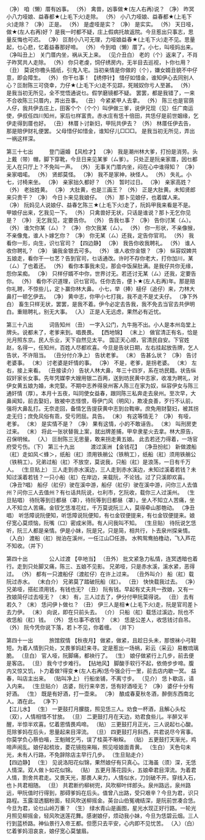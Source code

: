 <!-- { "loadSidebar": true } -->
（净） 咱（懒）厝有凶事。 
（外） 禽兽，凶事做★(左人右再)说？ 
（净） 昨冥小八力哑娘、益春都★(上毛下火)走除。 
（外） 小八力哑娘、益春都★(上毛下火)走除？ 
（净） 正是。 
（外） 是虚哑是实？ 
（净） 是实实。 
（外） 天日哑，做★(左人右再)好？ 
 是我一时都不疑，庄上假病托故返院。今旦惹出只事志，思量反悔也可迟。 
（净） 叵耐小八可无理，力哑娘益春★(上毛下火)走不见。思量起，乜心悲，忆着益春那好啼。 
（外） 今到咱（懒）厝了。小七，叫哑妈出来。 
（净叫丑上） 关门厝内坐，祸从天上来。 
（见介丑白） 老的（个）返来了，不肖子昨冥共人走除。 
（外） 你只老虔，饲仔绣房内，无半目去巡视，卜你乜用？ 
（丑） 莫说你檐头插纸，引鬼入宅。当初亲情是你做的（个），嫌女婿丑貌不中仔意，即会障生。 
（外） 你干乜事！ 
【绣停针】
 惜仔如惜金，谁知伊心去同别人心？叵耐陈三可侥幸，力仔★(上毛下火)走不见踪，死贼奴你亏人至甚。 
（外） 是我当初无所见，全不觉悟通说乜。假学磨镜都不疑。 
 罢罢，都是我错了，一来不合收陈三只厝内，弄出丑事。 
（丑） 今紧紧甲人去拿。 
（外） 陈三也是官荫人仔，我共伊去庄上，田客个个（个个）叫伊做三爹，说伊兄现（见）任广南运使，伊叔任四川知州，家后乜样富贵。赤水庄有恁十倍田，共恁仔是前世姻缘，乞伊走得到厝也好。 
（丑） 林厝卜讨新妇，甲阮共伊去？ 
（外） 林厝任伊去告，那是赔伊财礼便罢。 
 父母惜仔如惜金，谁知仔儿□□□。 
 是我当初无所见，弄出一祸这样深。 

第三十七出　　　登门逼婚 
【风检才】
（净） 我是潮州林大爹，打扮是消劳。头上戴（带）帽，脚下穿靴，今旦日来见某爹（ㄙ爹）。 
 只处正是阮亲家厝，因乜都无人在只厅上？不免叫一声。 
（外） 无事关门厝内坐，闷在心中谁得知？ 
（净） 亲家唱喏。 
（外） 贤郎莫怪。 
（净） 我不是家神，袂怪人。 
（外） 失礼。小七，讨椅来坐。 
（净） 亲家拙久都好？ 
（外） 暂时过日。 
（净） 亲家高姓？ 
（外） 老拙姓黄。 
（净） 大肚黄，也是三画王？ 
（外） 正是大肚黄。未知贤郎来只贵干？ 
（净） 今日卜来见我娘仔。 
（外） 那卜见娘仔，也着媒人来。 
（净） 阮妈见人说娘仔、益春乞陈三★(上毛下火)走了，阮妈甲我来看是不是。甲娘仔出来，乞我见一下。 
（外） 只禽兽好无状，只话是谁说？那卜无乞你见是？ 
（净） 无乞我见，定要告你。 
（外） 告我乜事？ 
（净） 告你讨某（ㄙ）。 
（外） 谁欠你某（ㄙ）？ 
（净） 你欠我某（ㄙ）。 
（外） 你一形状，不亲像猴，不亲像鬼，谁人卜嫁乞你？ 
（净） 你无某（ㄙ）还我，定告你官司。 
（外） 我看你一形，向生，识乜官司？ 
【四边静】
（净） 我告你收我聘礼。 
（外） 谁人收你聘礼？ 
（净） 骗我金银去可多。 
（外） 谁人收你金银？ 
（净） 纵容奴婢共五娘走，看你干一乜艺？告到官司，乜话通改。许时不存你老大，打你加川，某（ㄙ）了也着还。 
（外） 看你本事我未见，那会中饭屎肚满。是我仔共你无缘，怨你呆痴。 
（净） 只样仔婿不中你，世界讨无。若还讨无某（ㄙ）还我，定要告你。 
（外） 看你不识道理，识乜官司。任你去告，便卜★(左人右再)年。那是赔你礼聘，不惊些儿，定卜赢你林大鼻。 
 小七，举（捧）槌仔（追仔）来，力林大鼻打一顿乞伊去。 
（净） 黄中志，你甲小七打我，我不走不是丈夫仔。 
（净下外白） 畜生只样无状，罢罢，是我不着。伊今必定去告我，我不免去当官去共伊明白。重赔聘礼，别无大事。 
（入） 正是人无远虑，果然必有近忧。 

第三十八出　　　词告知州 
（丑） 一字入公门，九牛拖不出。小人是本州岛堂上牌头。说都未了，老爹来到。唱畏畏。 
【西地锦】
（末上） 做官清正有名，恰是光月照东京。民人乐业，天下自然见太平。 
 国正天心顺，官清民自安。下官姓赵，名得一，任知州，百姓人尽都欢喜。今旦是告状日期，左右挂起放告牌，乞人告状，不许阻当。 
（丑分付介净上） 告状老爹。 
（末） 告甚么状？ 
（净） 告讨老婆事。 
（末） 讨老婆是奸情的事。 
（净） 不是，老爹，是拐老婆。 
（末） 左右，接上来看。 
（丑接读介） 告状人林大鼻，年三十四岁，系在坊民籍。状告纵奴奸家长女事。先年凭媒李大嫂用银二百两，送到坊民黄中志家，收准为聘礼，对伊女黄五娘为婚，未完娶。不期中志养得泉州客人陈三在家为奴，纵容伊女与陈三通奸情（厚）。本月十五夜，叫同使女益春，跟同陈三私奔走去泉州。至次早，大鼻闻知，前去娶妇，致被中志怪恨，辱伊门风（明风），欺凌良善，歹行不认前，强将大鼻乱打。无奈走回，备情乞告提获黄中志到台鞫审。庶免用财娶妇，被其拐走无归；庶免风俗有乖，受亏罔屈。具告。 
（末） 有这等情无？ 
（净） 有哑，老爹。 
（末） 是实情不是？ 
（净） 果有这情，小的不敢诬告。 
（末） 叫刑房吏过来。 
（末） 将此一张状替我上案，就出牌差捕，甲皁隶星火去拿。林大原告，召保明候。 
（入） 叵耐陈三无思量，敢来拐走黄五娘。 
 此去若还力得着，一场官府受亏伤。（下） 
第三十九出　　　渡过溪洲 
【金钱花】
（净丑扮舡） 新做渡船（舡）走如风＜蜂＞，纸船（舡）须用铁艄公（铁稍工），纸船（舡）须用铁艄公（铁稍工）。兄弟过船（舡）不放空，莫说我，只船（舡）是浪荡，一日有千万人。 
（生旦贴上） 三人走到赤水溪边，三人走到赤水溪边，未知过溪着若钱？未知过溪着若钱？一只小船（舡）在岸边，来载阮，不论钱。过了只溪即欢喜。 
（净丑?唱） 船仔（舡仔）驶在溪中游，船仔（舡仔）驶在溪中游，问你三人去值州？问你三人去值州？有乜话共阮说，乜利市，乞阮收，载你三人过溪州。 
（生旦贴唱） 待阮等到日都昼（罩），待阮等到日都昼（罩）。坐人不知立人苦痛，坐人不知立人苦痛。金钗乞恁准花红，千万莫说阮三人，莫得牵山那匏动。 
（净丑唱） 听恁障说阮便知，听恁障说阮便知，有乜金钗便提来，有乜金钗便提来。娘仔宽心莫烦恼，阮嘴（口）密成米筛。有人问我叫不知。 
（生旦贴） 待阮说乞恁听，阮三人都是亲情。伊是小妹，阮是兄，只是简，相共行，卜去泉州探亲情。 
（入白） 渡船（舡）抛泊在溪州，一任江山□任游。 
 水鸭鸳鸯拍橹动，飞入芦花不知收。（并下） 

第四十出　　　　公人过渡 
【卒地当】
（丑外） 批文紧急力私情，连冥透暗也着行。走到只处脚又痛，陈三、五娘不见影。 
 兄弟哑，只是赤水溪，溪水紧，恶得过。 
（外） 都有一只渡船仔（渡舡仔）在许上过来。 
（丑外叫介） 船（舡）载阮过赤水。 
（末白介） 兄弟莫了踏破阮船（舡）。 
（丑） 快快载我过去。 
（净） 兄弟哑，搭舡须用钱，有钱也无? 
（丑） 阮有钱。早起有丈夫共一孜娘，又有一孜娘简仔过去哑无？ 
（末） 有，三人过去了，伊分付甲阮莫得说。 
（丑） 去有若久？ 
（末） 恁问伊卜做乜？ 
（丑） 伊三人是相★(上毛下火)走，阮是官司差卜去力伊。 
（末） 向说，即在只前头去。 
（介） 只船（舡）载恁过溪边，阮也不收恁船（舡）钱。 
（外） 恁乜事不收钱？ 
（末） 恁是公差人，收恁钱讨自吊。 
（外） 阮今凭你说下落，若卜不见，你着缠。 
（并下）  

第四十一出　　　旅馆叙情 
【秋夜月】
 做紧，做紧，且趁日头未，那恨袜小弓鞋短。为着人情到只处，又畏爹妈赶来寻。定是惹出一场祸，彩云（采云）易散琉璃脆。 
（旦白） 官人哑，阮脚痛，都袂行了。 
（生） 娘仔做紧行上几步，前去便是客店。 
（旦） 我今寸步难行。 
【拈地风】
 脚酸手软行不起，依倚步步啼。腹内又惊又饥，卜力着做?得变★(左人右再)恁今强企行一里，前去店内歇一冥。 
 益春，叫店主出来。 
（贴叫净上） 行船坐铺，不离寸步。 
（见介） 恁卜歇店，请入内来。 
（生旦贴介） 店婆，阮行来辛苦，恁有好酒哑无？ 
（净） 婆仔十分有好酒。 
（生） 既是有好酒，打一壶来。 
（净） 酿成春夏秋冬酒，醉倒东西南北人。酒在此。 
（净下）  
【江儿水】
（生） 一更鼓打月朦胧，照见恁三人。劝食一杯酒，且解心头松（双），人情相惜不甘放。 
（旦） 二更鼓打月在天边，劝君食些儿。半醉又半醒，半惊半欢喜。忆着恩情畏鸡啼。 
（贴） 三更鼓打月正光，三人说起乜心酸。觅除爹妈在后头，思量起来目滓流。 
（旦） 四更鼓打月斜西，共君说尽今宵事。你莫学负心蔡伯喈，王魁贼乞丐，误了桂英不瞅睬。 
（贴） 五更鼓打天渐光，鸡啼声闹乱。娘仔起梳妆，菱花镜抱来瞈，照见哑娘面青黄。 
（生白） 天色句未光，未有人行路，不免辞除店主早行几步。 
（生旦贴走介）  
【四边静】
（生） 见说洛阳花似锦，果然娘仔有只真心。江海虽（须）深，无恁人情深。双人做卜如花似锦。 
（贴） 五更月落花园头，五娘牵君目滓流。为着君人情，割舍共君走。又畏天光，那畏人来力，人情似水，刀剑破不开。穿线入石，也卜共君相随。 
（旦） 共君断约柳树兜，风吹柳叶绊郎头。泉州路远，泉州路远，甲阮值时行得到，那碍爹妈在后头。值曾八出路，受只艰辛？今旦为君，识只路程。玉露湿透胭粉面，轻风吹送柳摇金。英台山伯冤魂结深，是阮前世凑合恁。今旦为君，论乜山岭万重？ 
（生） 绿水青山是画图，星光水现正好行路。一轮光月照见柳摇金，轻风吹送莲花舞。感谢娘仔，烦动我小妹，今旦为恁碧云烟。三人行到蓝桥路。神仙景行入帝王都。但愿只去平安，心内即不见忧苦。 
（入）（白） 忆着爹妈泪哀哀，娘仔宽心莫皱眉。 
